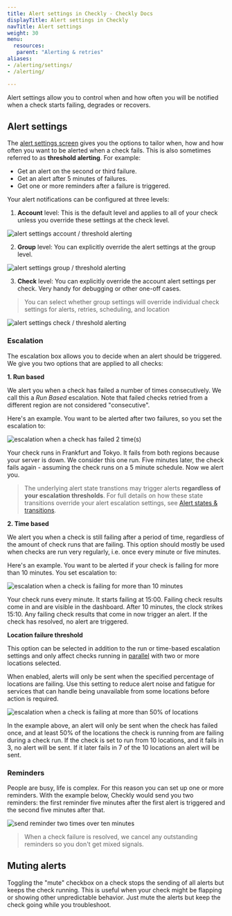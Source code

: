 ```yaml
---
title: Alert settings in Checkly - Checkly Docs
displayTitle: Alert settings in Checkly
navTitle: Alert settings
weight: 30
menu:
  resources:
   parent: "Alerting & retries"
aliases:
- /alerting/settings/
- /alerting/

---
```


Alert settings allow you to control when and how often you will be notified when a check starts failing, degrades or recovers.

## Alert settings

The [alert settings screen](https://app.checklyhq.com/alerts/settings) gives you the options to tailor when, how and how
often you want to be alerted when a check fails. This is also sometimes referred to as **threshold alerting**. For example:

- Get an alert on the second or third failure.
- Get an alert after 5 minutes of failures.
- Get one or more reminders after a failure is triggered.

Your alert notifications can be configured at three levels:

1. **Account** level: This is the default level and applies to all of your check unless you override these settings at the check level.

![alert settings account / threshold alerting](/docs/images/alerting/alert-settings.png)

2. **Group** level: You can explicitly override the alert settings at the group level.

![alert settings group / threshold alerting](/docs/images/alerting/alert-settings-group.png)

3. **Check** level: You can explicitly override the account alert settings per check. Very handy for debugging or other one-off cases.

> You can select whether group settings will override individual check settings for alerts, retries, scheduling, and location

![alert settings check / threshold alerting](/docs/images/alerting/alert-settings-check.png)



### Escalation

The escalation box allows you to decide when an alert should be triggered. We give you two options that are applied to all checks:

**1. Run based**

We alert you when a check has failed a number of times consecutively. We call this a *Run Based* escalation. Note that failed checks retried
from a different region are not considered "consecutive".

Here's an example. You want to be alerted after two failures, so you set the escalation to:

![escalation when a check has failed 2 time(s)](/docs/images/alerting/escalation-1.png)

Your check runs in Frankfurt and Tokyo. It fails from both regions because your server is down. We consider this
one run. Five minutes later, the check fails again - assuming the check runs on a 5 minute schedule. Now we alert you.

> The underlying alert state transtions may trigger alerts **regardless of your escalation thresholds**. For full details on how these state transitions override your alert escalation settings, see [Alert states & transitions](/docs/alerting-and-retries/alert-states/#alert-states--transitions).


**2. Time based**

We alert you when a check is still failing after a period of time, regardless of the amount of check runs that are failing.
This option should mostly be used when checks are run very regularly, i.e. once every minute or five minutes.

Here's an example. You want to be alerted if your check is failing for more than 10 minutes. You set escalation to:

![escalation when a check is failing for more than 10 minutes](/docs/images/alerting/escalation-2.png)

Your check runs every minute. It starts failing at 15:00. Failing check results come in and are visible in the dashboard.
After 10 minutes, the clock strikes 15:10. Any failing check results that come in now trigger an alert. If the check has
resolved, no alert are triggered.

**Location failure threshold**

This option can be selected in addition to the run or time-based escalation settings and only affect checks running in [parallel](/docs/monitoring/global-locations/#parallel) with two or more locations selected. 

When enabled, alerts will only be sent when the specified percentage of locations are failing. Use this setting to reduce alert noise and fatigue for services that can handle being unavailable from some locations before action is required. 

![escalation when a check is failing at more than 50% of locations](/docs/images/alerting/escalation-3.png)

In the example above, an alert will only be sent when the check has failed once, and at least 50% of the locations the check is running from are failing during a check run. If the check is set to run from 10 locations, and it fails in 3, no alert will be sent. If it later fails in 7 of the 10 locations an alert will be sent.

### Reminders

People are busy, life is complex. For this reason you can set up one or more reminders. With the example below, Checkly
would send you two reminders: the first reminder five minutes after the first alert is triggered and the second five minutes
after that.

![send reminder two times over ten minutes](/docs/images/alerting/reminders-1.png)

> When a check failure is resolved, we cancel any outstanding reminders so you don't get mixed signals.

## Muting alerts

Toggling the "mute" checkbox on a check stops the sending of all alerts but keeps the check running. This is useful when
your check might be flapping or showing other unpredictable behavior. Just mute the alerts but keep the check going while
you troubleshoot.
